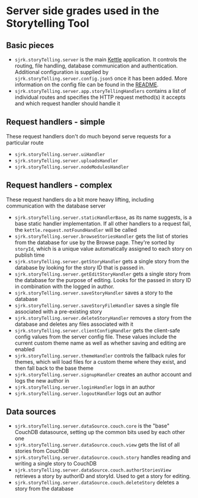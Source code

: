 # Server side grades used in the Storytelling Tool

## Basic pieces

* `sjrk.storyTelling.server` is the main [Kettle](https://github.com/fluid-project/kettle) application. It controls the
  routing, file handling, database communication and authentication. Additional configuration is supplied by `sjrk.storyTelling.server.config.json5`
  once it has been added. More information on the config file can be found in the [README](../README.md#Running-the-site).
* `sjrk.storyTelling.server.app.storyTellingHandlers` contains a list of individual routes and specifies the HTTP
  request method(s) it accepts and which request handler should handle it

## Request handlers - simple

These request handlers don't do much beyond serve requests for a particular route

* `sjrk.storyTelling.server.uiHandler`
* `sjrk.storyTelling.server.uploadsHandler`
* `sjrk.storyTelling.server.nodeModulesHandler`

## Request handlers - complex

These request handlers do a bit more heavy lifting, including communication with the database server

* `sjrk.storyTelling.server.staticHandlerBase`, as its name suggests, is a base static handler implementation. If all
  other handlers to a request fail, the `kettle.request.notFoundHandler` will be called
* `sjrk.storyTelling.server.browseStoriesHandler` gets the list of stories from the database for use by the Browse page.
  They're sorted by `storyId`, which is a unique value automatically assigned to each story on publish time
* `sjrk.storyTelling.server.getStoryHandler` gets a single story from the database by looking for the story ID that is
  passed in.
* `sjrk.storyTelling.server.getEditStoryHandler` gets a single story from the database for the purpose of editing. Looks
  for the passed in story ID in combination with the logged in author.
* `sjrk.storyTelling.server.saveStoryHandler` saves a story to the database
* `sjrk.storyTelling.server.saveStoryFileHandler` saves a single file associated with a pre-existing story
* `sjrk.storyTelling.server.deleteStoryHandler` removes a story from the database and deletes any files associated
  with it
* `sjrk.storyTelling.server.clientConfigHandler` gets the client-safe config values from the server config file. These
  values include the current custom theme name as well as whether saving and editing are enabled
* `sjrk.storyTelling.server.themeHandler` controls the fallback rules for themes, which will load files for a custom
  theme where they exist, and then fall back to the base theme
* `sjrk.storyTelling.server.signupHandler` creates an author account and logs the new author in
* `sjrk.storyTelling.server.loginHandler` logs in an author
* `sjrk.storyTelling.server.logoutHandler` logs out an author

## Data sources

* `sjrk.storyTelling.server.dataSource.couch.core` is the "base" CouchDB datasource, setting up the common bits used by
  each other one
* `sjrk.storyTelling.server.dataSource.couch.view` gets the list of all stories from CouchDB
* `sjrk.storyTelling.server.dataSource.couch.story` handles reading and writing a single story to CouchDB
* `sjrk.storyTelling.server.dataSource.couch.authorStoriesView` retrieves a story by authorID and storyId. Used to get
  a story for editing.
* `sjrk.storyTelling.server.dataSource.couch.deleteStory` deletes a story from the database

